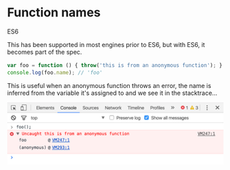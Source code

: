 # Function names

<div class="spec es6">ES6</div>


This has been supported in most engines prior to ES6, but with ES6, it becomes part of the spec.

```javascript
var foo = function () { throw('this is from an anonymous function'); }
console.log(foo.name); // 'foo'
```

This is useful when an anonymous function throws an error, the name is inferred from the variable it's assigned to and we see it in the stacktrace...

<img src="/img/func-name.png" alt="Stacktrace when calling the 'foo' function" />

